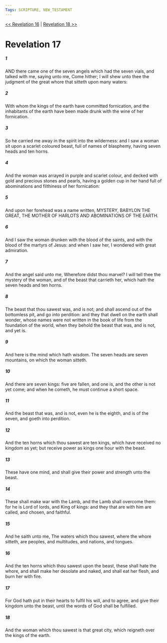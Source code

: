 ```yaml
---
Tags: SCRIPTURE, NEW_TESTAMENT
---
```


[<< Revelation 16](NEW_TESTAMENT/27_Revelation/Revelation_16.md) | [Revelation 18 >>](NEW_TESTAMENT/27_Revelation/Revelation_18.md)

# Revelation 17

##### 1

AND there came one of the seven angels which had the seven vials, and talked with me, saying unto me, Come hither; I will shew unto thee the judgment of the great whore that sitteth upon many waters:

##### 2

With whom the kings of the earth have committed fornication, and the inhabitants of the earth have been made drunk with the wine of her fornication.

##### 3

So he carried me away in the spirit into the wilderness: and I saw a woman sit upon a scarlet coloured beast, full of names of blasphemy, having seven heads and ten horns.

##### 4

And the woman was arrayed in purple and scarlet colour, and decked with gold and precious stones and pearls, having a golden cup in her hand full of abominations and filthiness of her fornication:

##### 5

And upon her forehead was a name written, MYSTERY, BABYLON THE GREAT, THE MOTHER OF HARLOTS AND ABOMINATIONS OF THE EARTH.

##### 6

And I saw the woman drunken with the blood of the saints, and with the blood of the martyrs of Jesus: and when I saw her, I wondered with great admiration.

##### 7

And the angel said unto me, Wherefore didst thou marvel? I will tell thee the mystery of the woman, and of the beast that carrieth her, which hath the seven heads and ten horns.

##### 8

The beast that thou sawest was, and is not; and shall ascend out of the bottomless pit, and go into perdition: and they that dwell on the earth shall wonder, whose names were not written in the book of life from the foundation of the world, when they behold the beast that was, and is not, and yet is.

##### 9

And here is the mind which hath wisdom. The seven heads are seven mountains, on which the woman sitteth.

##### 10

And there are seven kings: five are fallen, and one is, and the other is not yet come; and when he cometh, he must continue a short space.

##### 11

And the beast that was, and is not, even he is the eighth, and is of the seven, and goeth into perdition.

##### 12

And the ten horns which thou sawest are ten kings, which have received no kingdom as yet; but receive power as kings one hour with the beast.

##### 13

These have one mind, and shall give their power and strength unto the beast.

##### 14

These shall make war with the Lamb, and the Lamb shall overcome them: for he is Lord of lords, and King of kings: and they that are with him are called, and chosen, and faithful.

##### 15

And he saith unto me, The waters which thou sawest, where the whore sitteth, are peoples, and multitudes, and nations, and tongues.

##### 16

And the ten horns which thou sawest upon the beast, these shall hate the whore, and shall make her desolate and naked, and shall eat her flesh, and burn her with fire.

##### 17

For God hath put in their hearts to fulfil his will, and to agree, and give their kingdom unto the beast, until the words of God shall be fulfilled.

##### 18

And the woman which thou sawest is that great city, which reigneth over the kings of the earth.
